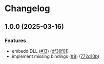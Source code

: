 # Changelog

## 1.0.0 (2025-03-16)


### Features

* embedd DLL ([#13](https://github.com/abemedia/go-winsparkle/issues/13)) ([df36f01](https://github.com/abemedia/go-winsparkle/commit/df36f01cf65985a40065ba319b2a4f18e3e21c73))
* implement missing bindings ([#8](https://github.com/abemedia/go-winsparkle/issues/8)) ([772d10b](https://github.com/abemedia/go-winsparkle/commit/772d10b8b80b9eb8549a076beb027ba19d166607))
